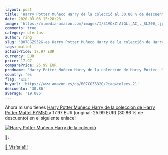 ```yaml
---
layout: post
title: 'Harry Potter Muñeco Harry de la colecció al 30.86 % de descuento'
date: 2020-03-06 15:28:23
image: 'https://m.media-amazon.com/images/I/31VOxZfAlGL._AC_._SL200_.jpg'
comments: true
category: ofertas
author: ring
slug: 'B07CGZS32G-es Harry Potter Muñeco Harry de la colección de Harry Potter...'
tags: mattel
actualPrice: 17.97 EUR
currency: EUR
price: 17.97
comparePrice: 25.99 EUR
prodname: 'Harry Potter Muñeco Harry de la colección de Harry Potter  Mattel FYM50 '
country: 'es'
flag: '🇪🇸'
buyurl: 'https://www.amazon.es/dp/B07CGZS32G/?tag=tolees-21'
descuento: '30.86'
average: '19.085'
---
```


Ahora mismo tienes [Harry Potter Muñeco Harry de la colección de Harry Potter  Mattel FYM50 ](https://www.amazon.es/dp/B07CGZS32G/?tag=tolees-21) a 17.97 EUR (original: 25.99 EUR) (30.86 %  de descuento) en el siguiente enlace!

[![Harry Potter Muñeco Harry de la colecció](https://m.media-amazon.com/images/I/31VOxZfAlGL._AC_._SL200_.jpg)](https://www.amazon.es/dp/B07CGZS32G/?tag=tolees-21)

🔎:


[🛒 Visítala!!!](https://www.amazon.es/dp/B07CGZS32G/?tag=tolees-21)
